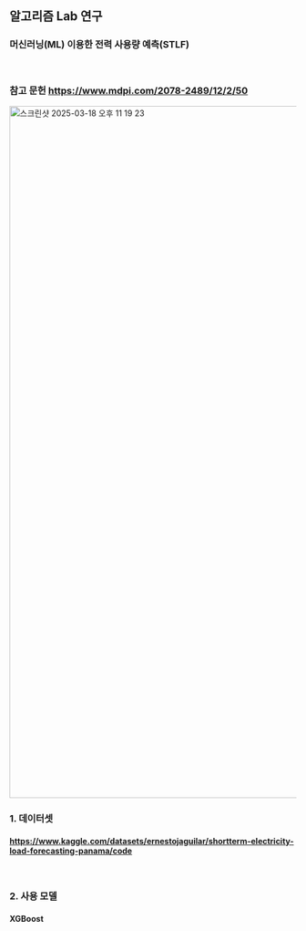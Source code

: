 ## 알고리즘 Lab 연구

### 머신러닝(ML) 이용한 전력 사용량 예측(STLF)
<br>

### 참고 문헌 https://www.mdpi.com/2078-2489/12/2/50

<img width="1213" alt="스크린샷 2025-03-18 오후 11 19 23" src="https://github.com/user-attachments/assets/5ac93ef2-db34-45dd-8b73-9172bf9da3b3" />

<br>

### 1. 데이터셋
#### https://www.kaggle.com/datasets/ernestojaguilar/shortterm-electricity-load-forecasting-panama/code
<br>

### 2. 사용 모델
#### XGBoost
<br>

